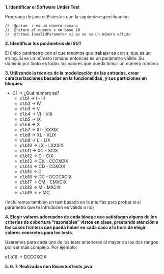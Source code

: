 **1. Identificar el Software Under Test**

Programa de java esBisiestos con la siguiente especificación

    //  @param  s es un número romano
    //  @return el numero s en base 10
    //  @throws InvalidParameter si as no es un número válido

**2. Identificar los parámetros del SUT**

El único parámetro con el que tenemos que trabajar es con s, que es un string. Si es un número romano entonces es un parámetro válido. Su dominio por tanto es todos los valores que pueda tomar un número romano.

**3. Utilizando la técnica de la modelización de las entradas, crear caracterizaciones basadas en la funcionalidad, y sus particiones en bloques.**

* C1 -> ¿Qué numero es?
  * c1.b1 -> I - III
  * c1.b2 -> IV
  * c1.b3 -> V
  * c1.b4 -> VI - VIII
  * c1.b5 -> IX
  * c1.b6 -> X
  * c1.b7 -> XI - XXXIX
  * c1.b8 -> XL - XLIX
  * c1.b9 -> L - LIX
  * c1.b10 -> LX - LXXXIX
  * c1.b11 -> XC - XCIX
  * c1.b12 -> C - CIX
  * c1.b13 -> CX - CCCXCIX
  * c1.b14 -> CD - CDXCIX
  * c1.b15 -> D
  * c1.b16 -> DC - DCCCXCIX
  * c1.b17 -> CM - CMXCIX
  * c1.b18 -> M - MXCIX
  * c1.b19 -> > MC

(Incluiremos también un test basado en la interfaz para probar si el parámetro que te introducen es válido o no)

**4. Elegir valores adecuados de cada bloque que satisfagan alguno de los criterios de cobertura “razonables” vistos en clase, prestando atención a los casos frontera que pueda haber en cada caso a la hora de elegir valores concretos para los tests.**

Usaremos para cada uno de los tests anteriores el mayor de los dos rangos por ser más complejo. Por ejemplo:

c1.b16 -> DCCCXCIX

**5. 6. 7. Realizadas con BisiestosTests.java**
